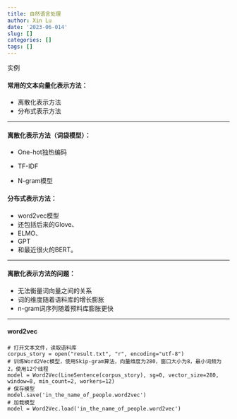 ```yaml
---
title: 自然语言处理
author: Xin Lu
date: '2023-06-014'
slug: []
categories: []
tags: []
---
```


实例

#### 常用的文本向量化表示方法：

- 离散化表示方法
- 分布式表示方法

---

#### 离散化表示方法（词袋模型）：

- One-hot独热编码

- TF-IDF

- N-gram模型

  

#### 分布式表示方法：

- word2vec模型
- 还包括后来的Glove、
- ELMO、
- GPT
- 和最近很火的BERT。

----

#### 离散化表示方法的问题：

- 无法衡量词向量之间的关系
- 词的维度随着语料库的增长膨胀
- n-gram词序列随着预料库膨胀更快

---

#### word2vec

```
# 打开文本文件，读取语料库
corpus_story = open("result.txt", "r", encoding="utf-8")
# 训练Word2Vec模型，使用Skip-gram算法，向量维度为280，窗口大小为8，最小词频为2，使用12个线程
model = Word2Vec(LineSentence(corpus_story), sg=0, vector_size=280, window=8, min_count=2, workers=12)
# 保存模型
model.save('in_the_name_of_people.word2vec')
# 加载模型
model = Word2Vec.load('in_the_name_of_people.word2vec')
```

